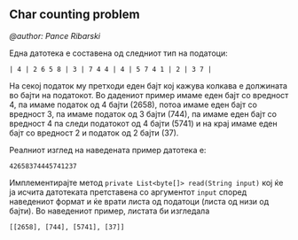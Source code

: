 Char counting problem
-- 

*@author: Pance Ribarski*
 
Една датотека е составена од следниот тип на податоци:

    | 4 | 2 6 5 8 | 3 | 7 4 4 | 4 | 5 7 4 1 | 2 | 3 7 |

На секој податок му претходи еден бајт кој кажува колкава е должината во бајти на податокот. Во дадениот пример имаме еден бајт со вредност 4, па имаме податок од 4 бајти (2658), потоа имаме еден бајт со вредност 3, па имаме податок од 3 бајти (744), па имаме еден бајт со вредност 4 па следи податокот од 4 бајти (5741) и на крај имаме еден бајт со вредност 2 и податок од 2 бајти (37).

Реалниот изглед на наведената пример датотека е:

    42658374445741237

Имплементирајте метод `private List<byte[]> read(String input)` кој ќе ја исчита датотеката претставена со аргументот `input` според наведениот формат и ќе врати листа од податоци (листа од низи од бајти). Во наведениот пример, листата би изгледала

    [[2658], [744], [5741], [37]]

